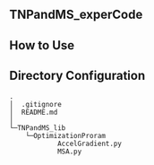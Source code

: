 ## TNPandMS_experCode

## How to Use


## Directory Configuration
```
.
│  .gitignore
│  README.md
│
└─TNPandMS_lib
    └─OptimizationProram
            AccelGradient.py      
            MSA.py
```